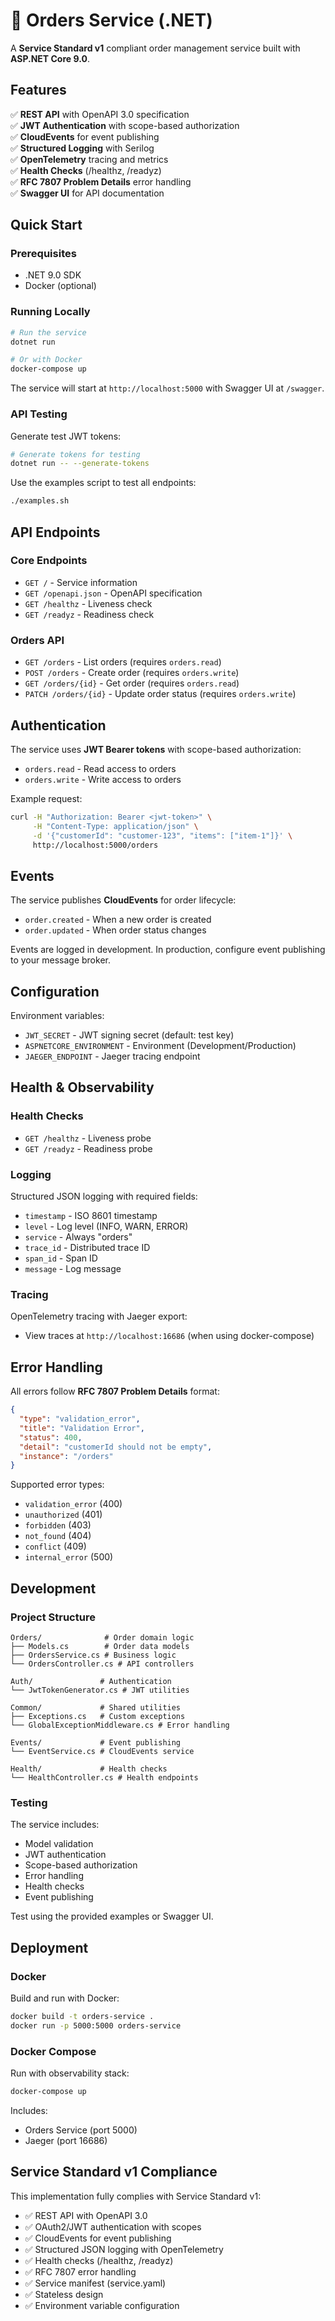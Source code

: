 # 🚀 Orders Service (.NET)

A **Service Standard v1** compliant order management service built with **ASP.NET Core 9.0**.

## Features

✅ **REST API** with OpenAPI 3.0 specification  
✅ **JWT Authentication** with scope-based authorization  
✅ **CloudEvents** for event publishing  
✅ **Structured Logging** with Serilog  
✅ **OpenTelemetry** tracing and metrics  
✅ **Health Checks** (/healthz, /readyz)  
✅ **RFC 7807 Problem Details** error handling  
✅ **Swagger UI** for API documentation

## Quick Start

### Prerequisites

- .NET 9.0 SDK
- Docker (optional)

### Running Locally

```bash
# Run the service
dotnet run

# Or with Docker
docker-compose up
```

The service will start at `http://localhost:5000` with Swagger UI at `/swagger`.

### API Testing

Generate test JWT tokens:

```bash
# Generate tokens for testing
dotnet run -- --generate-tokens
```

Use the examples script to test all endpoints:

```bash
./examples.sh
```

## API Endpoints

### Core Endpoints

- `GET /` - Service information
- `GET /openapi.json` - OpenAPI specification
- `GET /healthz` - Liveness check
- `GET /readyz` - Readiness check

### Orders API

- `GET /orders` - List orders (requires `orders.read`)
- `POST /orders` - Create order (requires `orders.write`)
- `GET /orders/{id}` - Get order (requires `orders.read`)
- `PATCH /orders/{id}` - Update order status (requires `orders.write`)

## Authentication

The service uses **JWT Bearer tokens** with scope-based authorization:

- `orders.read` - Read access to orders
- `orders.write` - Write access to orders

Example request:

```bash
curl -H "Authorization: Bearer <jwt-token>" \
     -H "Content-Type: application/json" \
     -d '{"customerId": "customer-123", "items": ["item-1"]}' \
     http://localhost:5000/orders
```

## Events

The service publishes **CloudEvents** for order lifecycle:

- `order.created` - When a new order is created
- `order.updated` - When order status changes

Events are logged in development. In production, configure event publishing to your message broker.

## Configuration

Environment variables:

- `JWT_SECRET` - JWT signing secret (default: test key)
- `ASPNETCORE_ENVIRONMENT` - Environment (Development/Production)
- `JAEGER_ENDPOINT` - Jaeger tracing endpoint

## Health & Observability

### Health Checks

- `GET /healthz` - Liveness probe
- `GET /readyz` - Readiness probe

### Logging

Structured JSON logging with required fields:

- `timestamp` - ISO 8601 timestamp
- `level` - Log level (INFO, WARN, ERROR)
- `service` - Always "orders"
- `trace_id` - Distributed trace ID
- `span_id` - Span ID
- `message` - Log message

### Tracing

OpenTelemetry tracing with Jaeger export:

- View traces at `http://localhost:16686` (when using docker-compose)

## Error Handling

All errors follow **RFC 7807 Problem Details** format:

```json
{
  "type": "validation_error",
  "title": "Validation Error",
  "status": 400,
  "detail": "customerId should not be empty",
  "instance": "/orders"
}
```

Supported error types:

- `validation_error` (400)
- `unauthorized` (401)
- `forbidden` (403)
- `not_found` (404)
- `conflict` (409)
- `internal_error` (500)

## Development

### Project Structure

```
Orders/              # Order domain logic
├── Models.cs        # Order data models
├── OrdersService.cs # Business logic
└── OrdersController.cs # API controllers

Auth/               # Authentication
└── JwtTokenGenerator.cs # JWT utilities

Common/             # Shared utilities
├── Exceptions.cs   # Custom exceptions
└── GlobalExceptionMiddleware.cs # Error handling

Events/             # Event publishing
└── EventService.cs # CloudEvents service

Health/             # Health checks
└── HealthController.cs # Health endpoints
```

### Testing

The service includes:

- Model validation
- JWT authentication
- Scope-based authorization
- Error handling
- Health checks
- Event publishing

Test using the provided examples or Swagger UI.

## Deployment

### Docker

Build and run with Docker:

```bash
docker build -t orders-service .
docker run -p 5000:5000 orders-service
```

### Docker Compose

Run with observability stack:

```bash
docker-compose up
```

Includes:

- Orders Service (port 5000)
- Jaeger (port 16686)

## Service Standard v1 Compliance

This implementation fully complies with Service Standard v1:

- ✅ REST API with OpenAPI 3.0
- ✅ OAuth2/JWT authentication with scopes
- ✅ CloudEvents for event publishing
- ✅ Structured JSON logging with OpenTelemetry
- ✅ Health checks (/healthz, /readyz)
- ✅ RFC 7807 error handling
- ✅ Service manifest (service.yaml)
- ✅ Stateless design
- ✅ Environment variable configuration
